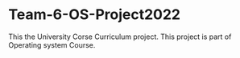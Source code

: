 # Team-6-OS-Project2022
This the University Corse Curriculum project.  This project is part of Operating system Course. 
